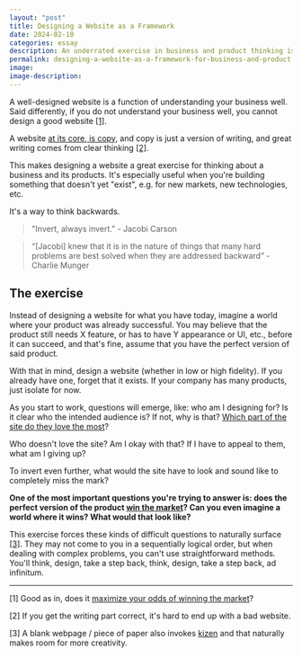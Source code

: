 ```yaml
---
layout: "post"
title: Designing a Website as a Framework
date: 2024-02-10
categories: essay
description: An underrated exercise in business and product thinking is designing a website.
permalink: designing-a-website-as-a-framework-for-business-and-product
image:
image-description:
---
```


A well-designed website is a function of understanding your business well. Said differently, if you do not understand your business well, you cannot design a good website <a href="#note1">[1]</a>.

A website [at its core, is copy](https://ia.net/topics/the-web-is-all-about-typography-period), and copy is just a version of writing, and great writing comes from clear thinking  <a href="#note2">[2]</a>.

This makes designing a website a great exercise for thinking about a business and its products. It's especially useful when you're building something that doesn't yet "exist", e.g. for new markets, new technologies, etc.

It's a way to think backwards.

> "Invert, always invert." - Jacobi Carson

> “[Jacobi] knew that it is in the nature of things that many hard problems are best solved when they are addressed backward” - Charlie Munger

## The exercise
Instead of designing a website for what you have today, imagine a world where your product was already successful. You may believe that the product still needs X feature, or has to have Y appearance or UI, etc., before it can succeed, and that's fine, assume that you have the perfect version of said product.

With that in mind, design a website (whether in low or high fidelity). If you already have one, forget that it exists. If your company has many products, just isolate for now.

As you start to work, questions will emerge, like: who am I designing for? Is it clear who the intended audience is? If not, why is that? [Which part of the site do they love the most](https://longform.asmartbear.com/icp-ideal-customer-persona/)?

Who doesn't love the site? Am I okay with that? If I have to appeal to them, what am I giving up?

To invert even further, what would the site have to look and sound like to completely miss the mark?

**One of the most important questions you're trying to answer is: does the perfect version of the product [win the market](/product-features-narrative)? Can you even imagine a world where it wins? What would that look like?**

This exercise forces these kinds of difficult questions to naturally surface <a href="#note3">[3]</a>. They may not come to you in a sequentially logical order, but when dealing with complex problems, you can't use straightforward methods. You'll think, design, take a step back, think, design, take a step back, ad infinitum.

---
<span id="note1">[1] Good as in, does it [maximize your odds of winning the market](https://twitter.com/shreyas/status/1755304339856593240)?</span>

<span id="note2">[2] If you get the writing part correct, it's hard to end up with a bad website.</span>

<span id="note3">[3] A blank webpage / piece of paper also invokes [kizen](/kenya-hara-white-reflections) and that naturally makes room for more creativity.</span>